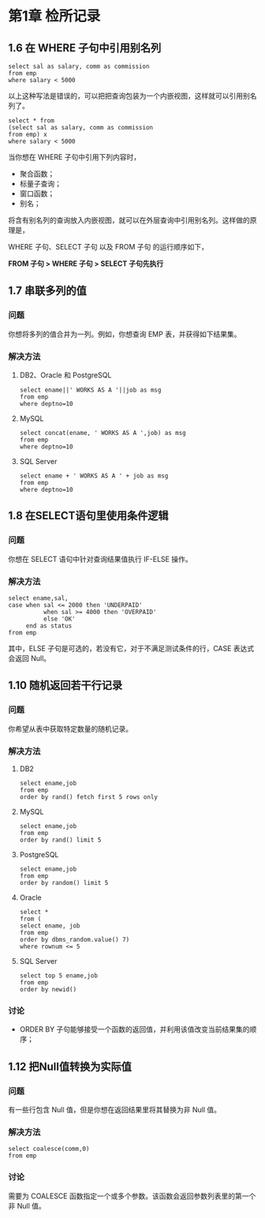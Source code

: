 # 第1章 检所记录

## 1.6 在 WHERE 子句中引用别名列

```
select sal as salary, comm as commission
from emp
where salary < 5000
```

以上这种写法是错误的，可以把把查询包装为一个内嵌视图，这样就可以引用别名列了。

```
select * from
(select sal as salary, comm as commission
from emp) x
where salary < 5000
```



当你想在 WHERE 子句中引用下列内容时，

- 聚合函数；
- 标量子查询；
- 窗口函数；
- 别名；

将含有别名列的查询放入内嵌视图，就可以在外层查询中引用别名列。这样做的原理是，

WHERE 子句、SELECT 子句 以及 FROM 子句 的运行顺序如下，

**FROM 子句 > WHERE 子句 > SELECT 子句先执行**



## 1.7 串联多列的值

### 问题

你想将多列的值合并为一列。例如，你想查询 EMP 表，并获得如下结果集。



### 解决方法

1. DB2、Oracle 和 PostgreSQL

   ```
   select ename||' WORKS AS A '||job as msg
   from emp
   where deptno=10
   ```

2. MySQL

   ```
   select concat(ename, ' WORKS AS A ',job) as msg
   from emp
   where deptno=10
   ```

3. SQL Server

   ```
   select ename + ' WORKS AS A ' + job as msg
   from emp
   where deptno=10
   ```



## 1.8 在SELECT语句里使用条件逻辑

### 问题

你想在 SELECT 语句中针对查询结果值执行 IF-ELSE 操作。



### 解决方法

```
select ename,sal,
case when sal <= 2000 then 'UNDERPAID'
          when sal >= 4000 then 'OVERPAID'
          else 'OK'
     end as status
from emp
```

其中，ELSE 子句是可选的，若没有它，对于不满足测试条件的行，CASE 表达式会返回 Null。



## 1.10 随机返回若干行记录

### 问题

你希望从表中获取特定数量的随机记录。



### 解决方法

1. DB2

   ```
   select ename,job
   from emp
   order by rand() fetch first 5 rows only
   ```

2. MySQL

   ```
   select ename,job
   from emp
   order by rand() limit 5
   ```

3. PostgreSQL

   ```
   select ename,job
   from emp
   order by random() limit 5
   ```

4. Oracle

   ```
   select *
   from (
   select ename, job
   from emp
   order by dbms_random.value() 7)
   where rownum <= 5
   ```

5. SQL Server

   ```
   select top 5 ename,job
   from emp
   order by newid()
   ```



### 讨论

- ORDER BY 子句能够接受一个函数的返回值，并利用该值改变当前结果集的顺序；



## 1.12 把Null值转换为实际值

### 问题

有一些行包含 Null 值，但是你想在返回结果里将其替换为非 Null 值。



### 解决方法

```
select coalesce(comm,0)
from emp
```



### 讨论

需要为 COALESCE 函数指定一个或多个参数。该函数会返回参数列表里的第一个非 Null 值。